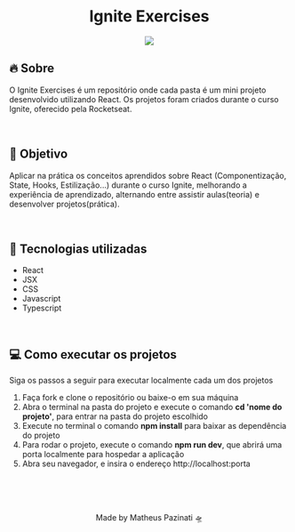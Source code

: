 <h1 align="center">Ignite Exercises</h1>
<p align="center">
  <img src="https://camo.githubusercontent.com/da00d1d0de49a4a6b5b64e5538ff21f8d41b686f10a18b158a7558d8b94462c8/68747470733a2f2f7265732e636c6f7564696e6172792e636f6d2f646c6f6164623262782f696d6167652f75706c6f61642f76313633353939343834352f30666638616338302d383032362d313165622d386564312d6538623737373634666263645f656c336674332e706e67">
</p>
<h2>🔥 Sobre</h2>
<p>O Ignite Exercises é um repositório onde cada pasta é um mini projeto desenvolvido utilizando React. Os projetos foram criados durante o curso Ignite, oferecido pela Rocketseat.</p>
<br>
<h2>🎯 Objetivo</h2>
<p>Aplicar na prática os conceitos aprendidos sobre React (Componentização, State, Hooks, Estilização...) durante o curso Ignite, melhorando a experiência de aprendizado, alternando entre assistir aulas(teoria) e desenvolver projetos(prática).</p>
<br>
<h2>🚀 Tecnologias utilizadas</h2>
  <ul>
    <li>React</li>
    <li>JSX</li>
    <li>CSS</li>
    <li>Javascript</li>
    <li>Typescript</li>
  </ul>
<br>
<h2>💻 Como executar os projetos</h2>
<p>Siga os passos a seguir para executar localmente cada um dos projetos</p>
  <ol>
    <li>Faça fork e clone o repositório ou baixe-o em sua máquina</li>
    <li>Abra o terminal na pasta do projeto e execute o comando <strong>cd 'nome do projeto'</strong>, para entrar na pasta do projeto escolhido</li>
    <li>Execute no terminal o comando  <strong>npm install</strong> para baixar as dependência do projeto</li>
    <li>Para rodar o projeto, execute o comando <strong>npm run dev</strong>, que abrirá uma porta localmente para hospedar a aplicação</li>
    <li>Abra seu navegador, e insira o endereço http://localhost:porta</li>
  </ol>
<br>
<br>
<br>
<p align="center">Made by Matheus Pazinati 🛸</p>
